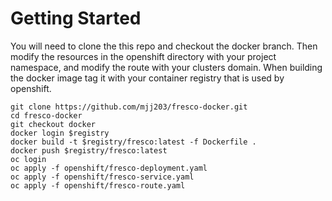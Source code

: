 # Getting Started

You will need to clone the this repo and checkout the docker branch. Then modify the resources in the openshift directory with your project namespace, and modify the route with your clusters domain. When building the docker image tag it with your container registry that is used by openshift.

```
git clone https://github.com/mjj203/fresco-docker.git
cd fresco-docker
git checkout docker
docker login $registry
docker build -t $registry/fresco:latest -f Dockerfile .
docker push $registry/fresco:latest
oc login
oc apply -f openshift/fresco-deployment.yaml
oc apply -f openshift/fresco-service.yaml
oc apply -f openshift/fresco-route.yaml
```
